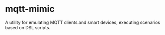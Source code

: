 # mqtt-mimic
A utility for emulating MQTT clients and smart devices, executing scenarios based on DSL scripts.
